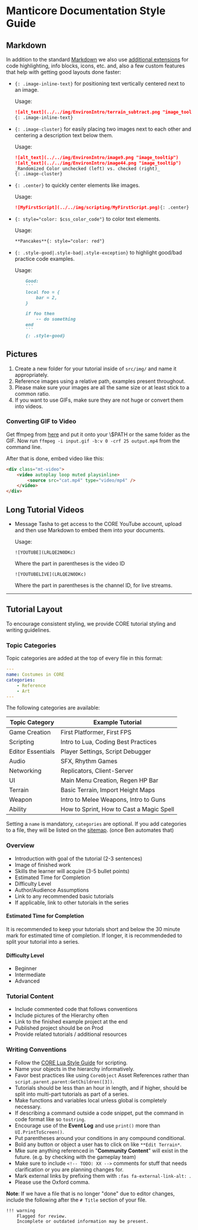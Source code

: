 # Manticore Documentation Style Guide

## Markdown

In addition to the standard [Markdown](https://github.com/adam-p/markdown-here/wiki/Markdown-Cheatsheet) we also use [additional extensions](https://squidfunk.github.io/mkdocs-material/extensions/admonition/) for code highlighting, info blocks, icons, etc. and, also a few custom features that help with getting good layouts done faster:

* `{: .image-inline-text}` for positioning text vertically centered next to an image.

    Usage:

  ```markdown
  ![alt_text](../../img/EnvironIntro/terrain_subtract.png "image_tooltip") **Subtract Terrain**: Lower the terrain level
  {: .image-inline-text}
  ```

* `{: .image-cluster}` for easily placing two images next to each other and centering a description text below them.

    Usage:

  ```markdown
  ![alt_text](../../img/EnvironIntro/image9.png "image_tooltip")
  ![alt_text](../../img/EnvironIntro/image44.png "image_tooltip")
  _Randomized Color unchecked (left) vs. checked (right)_
  {: .image-cluster}
  ```

* `{: .center}` to quickly center elements like images.

    Usage:

  ```markdown
  ![MyFirstScript](../../img/scripting/MyFirstScript.png){: .center}
  ```

* `{: style="color: $css_color_code"}` to color text elements.

    Usage:

  ```markdown
  **Pancakes**{: style="color: red"}
  ```

* `{: .style-good|.style-bad|.style-exception}` to highlight good/bad practice code examples.

    Usage:

  ````markdown
      Good:
      ```
      local foo = {
          bar = 2,
      }

      if foo then
          -- do something
      end
      ```
      {: .style-good}
  ````

## Pictures

1. Create a new folder for your tutorial inside of `src/img/` and name it appropriately.
2. Reference images using a relative path, examples present throughout.
3. Please make sure your images are all the same size or at least stick to a common ratio.
4. If you want to use GIFs, make sure they are not huge or convert them into videos.

### Converting GIF to Video

Get ffmpeg from [here](https://ffmpeg.zeranoe.com/builds/) and put it onto your \\$PATH or the same folder as the GIF.
Now run `ffmpeg -i input.gif -b:v 0 -crf 25 output.mp4` from the command line.

After that is done, embed video like this:

```html
<div class="mt-video">
    <video autoplay loop muted playsinline>
        <source src="cat.mp4" type="video/mp4" />
    </video>
</div>
```

## Long Tutorial Videos

* Message Tasha to get access to the CORE YouTube account, upload and then use Markdown to embed them into your documents.

    Usage:

    `![YOUTUBE](LRLQE2N0DKc)`

    Where the part in parentheses is the video ID

    `![YOUTUBELIVE](LRLQE2N0DKc)`

    Where the part in parentheses is the channel ID, for live streams.

---

## Tutorial Layout

To encourage consistent styling, we provide CORE tutorial styling and writing guidelines.

### Topic Categories

Topic categories are added at the top of every file in this format:

```yaml
---
name: Costumes in CORE
categories:
    - Reference
    - Art
---

```

The following categories are available: <!-- TODO: Talk about which ones we want -->

| Topic Category    | Example Tutorial                         |
| ----------------- | ---------------------------------------- |
| Game Creation     | First Platformer, First FPS              |
| Scripting         | Intro to Lua, Coding Best Practices      |
| Editor Essentials | Player Settings, Script Debugger         |
| Audio             | SFX, Rhythm Games                        |
| Networking        | Replicators, Client-Server               |
| UI                | Main Menu Creation, Regen HP Bar         |
| Terrain           | Basic Terrain, Import Height Maps        |
| Weapon            | Intro to Melee Weapons, Intro to Guns    |
| Ability           | How to Sprint, How to Cast a Magic Spell |

Setting a `name` is mandatory, `categories` are optional. If you add categories to a file, they will be listed on the [sitemap](generated/sitemap.md). (once Ben automates that)

### Overview

* Introduction with goal of the tutorial (2-3 sentences)
* Image of finished work
* Skills the learner will acquire (3-5 bullet points)
* Estimated Time for Completion
* Difficulty Level
* Author/Audience Assumptions
* Link to any recommended basic tutorials
* If applicable, link to other tutorials in the series

#### Estimated Time for Completion

It is recommended to keep your tutorials short and below the 30 minute mark for estimated time of completion.
If longer, it is recommendeded to split your tutorial into a series.

#### Difficulty Level

* Beginner
* Intermediate
* Advanced

### Tutorial Content

* Include commented code that follows conventions
* Include pictures of the Hierarchy often
* Link to the finished example project at the end
* Published project should be on Prod
* Provide related tutorials / additional resources

### Writing Conventions

* Follow the [CORE Lua Style Guide](tutorials/gameplay/lua_style_guide) for scripting.
* Name your objects in the hierarchy informatively.
* Favor best practices like using `CoreObject` Asset References rather than `script.parent.parent:GetChildren([3])`.
* Tutorials should be less than an hour in length, and if higher, should be split into multi-part tutorials as part of a series.
* Make functions and variables local unless global is completely necessary.
* If describing a command outside a code snippet, put the command in code format like so `tostring`.
* Encourage use of the **Event Log** and use `print()` more than `UI.PrintToScreen()`.
* Put parentheses around your conditions in any compound conditional.
* Bold any button or object a user has to click on like `**Edit Terrain*`.
* Mke sure anything referenced in "**Community Content**" will exist in the future. (e.g. by checking with the gameplay team)
* Make sure to include `<!-- TODO: XX -->` comments for stuff that needs clarification or you are planning changes for.
* Mark external links by prefixing them with `:fas fa-external-link-alt: `.
* Please use the Oxford comma.

**Note**: If we have a file that is no longer "done" due to editor changes, include the following after the `# Title` section of your file.

```markdown
!!! warning
    Flagged for review.
    Incomplete or outdated information may be present.
```
